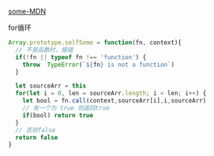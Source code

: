 [some-MDN](https://developer.mozilla.org/zh-CN/docs/Web/JavaScript/Reference/Global_Objects/Array/some)


for循环
```js
Array.prototype.selfSome = function(fn, context){
  // 不是函数时，报错
  if(!fn || typeof fn !== 'function') {
    throw  TypeError(`${fn} is not a function`)
  }

  let sourceArr = this
  for(let i = 0, len = sourceArr.length; i < len; i++) {
    let bool = fn.call(context,sourceArr[i],i,sourceArr)
    // 有一个为 true 则返回true
    if(bool) return true
  }
  // 否则false
  return false
}
```